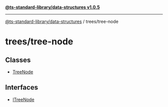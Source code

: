[**@ts-standard-library/data-structures v1.0.5**](../../README.md)

***

[@ts-standard-library/data-structures](../../modules.md) / trees/tree-node

# trees/tree-node

## Classes

- [TreeNode](classes/TreeNode.md)

## Interfaces

- [ITreeNode](interfaces/ITreeNode.md)
